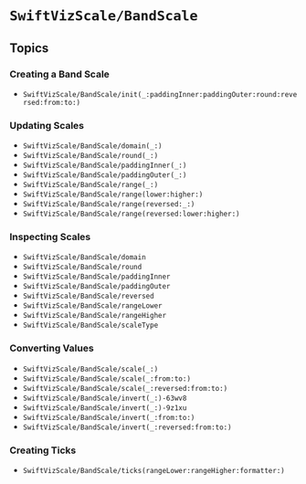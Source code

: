 # ``SwiftVizScale/BandScale``

## Topics

### Creating a Band Scale

- ``SwiftVizScale/BandScale/init(_:paddingInner:paddingOuter:round:reversed:from:to:)``

### Updating Scales

- ``SwiftVizScale/BandScale/domain(_:)``
- ``SwiftVizScale/BandScale/round(_:)``
- ``SwiftVizScale/BandScale/paddingInner(_:)``
- ``SwiftVizScale/BandScale/paddingOuter(_:)``
- ``SwiftVizScale/BandScale/range(_:)``
- ``SwiftVizScale/BandScale/range(lower:higher:)``
- ``SwiftVizScale/BandScale/range(reversed:_:)``
- ``SwiftVizScale/BandScale/range(reversed:lower:higher:)``

### Inspecting Scales

- ``SwiftVizScale/BandScale/domain``
- ``SwiftVizScale/BandScale/round``
- ``SwiftVizScale/BandScale/paddingInner``
- ``SwiftVizScale/BandScale/paddingOuter``
- ``SwiftVizScale/BandScale/reversed``
- ``SwiftVizScale/BandScale/rangeLower``
- ``SwiftVizScale/BandScale/rangeHigher``
- ``SwiftVizScale/BandScale/scaleType``

### Converting Values

- ``SwiftVizScale/BandScale/scale(_:)``
- ``SwiftVizScale/BandScale/scale(_:from:to:)``
- ``SwiftVizScale/BandScale/scale(_:reversed:from:to:)``
- ``SwiftVizScale/BandScale/invert(_:)-63wv8``
- ``SwiftVizScale/BandScale/invert(_:)-9z1xu``
- ``SwiftVizScale/BandScale/invert(_:from:to:)``
- ``SwiftVizScale/BandScale/invert(_:reversed:from:to:)``

### Creating Ticks

- ``SwiftVizScale/BandScale/ticks(rangeLower:rangeHigher:formatter:)``
